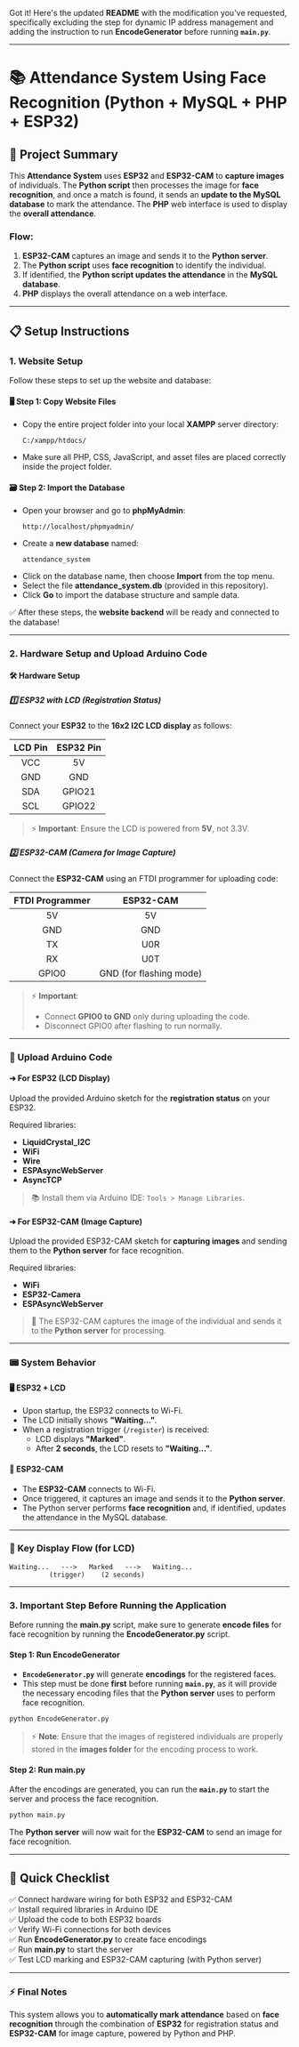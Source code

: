 Got it! Here's the updated **README** with the modification you've requested, specifically excluding the step for dynamic IP address management and adding the instruction to run **EncodeGenerator** before running **`main.py`**.

---

# 📚 Attendance System Using Face Recognition (Python + MySQL + PHP + ESP32)

## 📌 Project Summary

This **Attendance System** uses **ESP32** and **ESP32-CAM** to **capture images** of individuals. The **Python script** then processes the image for **face recognition**, and once a match is found, it sends an **update to the MySQL database** to mark the attendance. The **PHP** web interface is used to display the **overall attendance**.

### Flow:
1. **ESP32-CAM** captures an image and sends it to the **Python server**.
2. The **Python script** uses **face recognition** to identify the individual.
3. If identified, the **Python script updates the attendance** in the **MySQL database**.
4. **PHP** displays the overall attendance on a web interface.

---

## 📋 Setup Instructions

### 1. Website Setup

Follow these steps to set up the website and database:

#### 🖥 Step 1: Copy Website Files
- Copy the entire project folder into your local **XAMPP** server directory:
  ```
  C:/xampp/htdocs/
  ```
- Make sure all PHP, CSS, JavaScript, and asset files are placed correctly inside the project folder.

#### 🗃 Step 2: Import the Database
- Open your browser and go to **phpMyAdmin**:
  ```
  http://localhost/phpmyadmin/
  ```
- Create a **new database** named:
  ```
  attendance_system
  ```
- Click on the database name, then choose **Import** from the top menu.
- Select the file **attendance_system.db** (provided in this repository).
- Click **Go** to import the database structure and sample data.

✅ After these steps, the **website backend** will be ready and connected to the database!

---

### 2. Hardware Setup and Upload Arduino Code

#### 🛠 Hardware Setup

##### 1️⃣ ESP32 with LCD (Registration Status)
Connect your **ESP32** to the **16x2 I2C LCD display** as follows:

| LCD Pin | ESP32 Pin |
|:-------:|:---------:|
| VCC     | 5V        |
| GND     | GND       |
| SDA     | GPIO21    |
| SCL     | GPIO22    |

> ⚡ **Important**: Ensure the LCD is powered from **5V**, not 3.3V.

##### 2️⃣ ESP32-CAM (Camera for Image Capture)
Connect the **ESP32-CAM** using an FTDI programmer for uploading code:

| FTDI Programmer | ESP32-CAM |
|:---------------:|:---------:|
| 5V              | 5V        |
| GND             | GND       |
| TX              | U0R       |
| RX              | U0T       |
| GPIO0           | GND (for flashing mode) |

> ⚡ **Important**:  
> - Connect **GPIO0 to GND** only during uploading the code.  
> - Disconnect GPIO0 after flashing to run normally.

---

### 🚀 Upload Arduino Code

#### ➔ For ESP32 (LCD Display)
Upload the provided Arduino sketch for the **registration status** on your ESP32.

Required libraries:
- **LiquidCrystal_I2C**
- **WiFi**
- **Wire**
- **ESPAsyncWebServer**
- **AsyncTCP**

> 📚 Install them via Arduino IDE: `Tools > Manage Libraries`.

#### ➔ For ESP32-CAM (Image Capture)
Upload the provided ESP32-CAM sketch for **capturing images** and sending them to the **Python server** for face recognition.

Required libraries:
- **WiFi**
- **ESP32-Camera**
- **ESPAsyncWebServer**

> 📸 The ESP32-CAM captures the image of the individual and sends it to the **Python server** for processing.

---

### 📟 System Behavior

#### 🖥 ESP32 + LCD
- Upon startup, the ESP32 connects to Wi-Fi.
- The LCD initially shows **"Waiting..."**.
- When a registration trigger (`/register`) is received:
  - LCD displays **"Marked"**.
  - After **2 seconds**, the LCD resets to **"Waiting..."**.

#### 📸 ESP32-CAM
- The **ESP32-CAM** connects to Wi-Fi.
- Once triggered, it captures an image and sends it to the **Python server**.
- The Python server performs **face recognition** and, if identified, updates the attendance in the MySQL database.

---

### 🔄 Key Display Flow (for LCD)

```
Waiting...   --->   Marked   --->   Waiting...
          (trigger)    (2 seconds)
```

---

### **3. Important Step Before Running the Application**

Before running the **main.py** script, make sure to generate **encode files** for face recognition by running the **EncodeGenerator.py** script.

#### Step 1: Run EncodeGenerator
- **`EncodeGenerator.py`** will generate **encodings** for the registered faces.
- This step must be done **first** before running **`main.py`**, as it will provide the necessary encoding files that the **Python server** uses to perform face recognition.

```bash
python EncodeGenerator.py
```

> ⚡ **Note**: Ensure that the images of registered individuals are properly stored in the **images folder** for the encoding process to work.

#### Step 2: Run main.py
After the encodings are generated, you can run the **`main.py`** to start the server and process the face recognition.

```bash
python main.py
```

The **Python server** will now wait for the **ESP32-CAM** to send an image for face recognition.

---

## 📌 Quick Checklist

✅ Connect hardware wiring for both ESP32 and ESP32-CAM  
✅ Install required libraries in Arduino IDE  
✅ Upload the code to both ESP32 boards  
✅ Verify Wi-Fi connections for both devices  
✅ Run **EncodeGenerator.py** to create face encodings  
✅ Run **main.py** to start the server  
✅ Test LCD marking and ESP32-CAM capturing (with Python server)  

---

### ⚡ Final Notes

This system allows you to **automatically mark attendance** based on **face recognition** through the combination of **ESP32** for registration status and **ESP32-CAM** for image capture, powered by Python and PHP.

